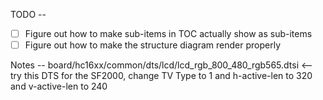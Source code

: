 TODO --
- [ ] Figure out how to make sub-items in TOC actually show as sub-items
- [ ] Figure out how to make the structure diagram render properly 

Notes --
board/hc16xx/common/dts/lcd/lcd_rgb_800_480_rgb565.dtsi <-- try this DTS for the SF2000, change TV Type to 1 and h-active-len to 320 and v-active-len to 240
